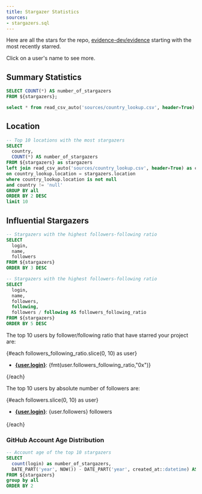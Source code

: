 ```yaml
---
title: Stargazer Statistics
sources:
- stargazers.sql
---
```


Here are all the stars for the repo, [evidence-dev/evidence](https://github.com/evidence-dev/evidence) starting with the most recently starred. 

Click on a user's name to see more.


<DataTable data={stargazers} link=login>
  <Column id=name/>
  <Column id=login/>
  <Column id=location/>
  <Column id=company/>
</DataTable>


## Summary Statistics

```sql number_of_stargazers
SELECT COUNT(*) AS number_of_stargazers
FROM ${stargazers};
```

<BigValue
  data={number_of_stargazers}
  value=number_of_stargazers
/>

```sql countries
select * from read_csv_auto('sources/country_lookup.csv', header=True)
```

## Location

```sql location_statistics
-- Top 10 locations with the most stargazers
SELECT 
  country, 
  COUNT(*) AS number_of_stargazers
FROM ${stargazers} as stargazers
left join read_csv_auto('sources/country_lookup.csv', header=True) as country_lookup
on country_lookup.location = stargazers.location
where country_lookup.location is not null
and country != 'null'
GROUP BY all
ORDER BY 2 DESC
limit 10
```

<BarChart
  title="Number of Stargazers by Country"
  data={location_statistics}
  x=country
  y=number_of_stargazers
  swapXY
/>



## Influential Stargazers

```sql followers
-- Stargazers with the highest followers-following ratio
SELECT 
  login, 
  name,
  followers
FROM ${stargazers}
ORDER BY 3 DESC
```



```sql followers_following_ratio
-- Stargazers with the highest followers-following ratio
SELECT 
  login, 
  name,
  followers, 
  following, 
  followers / following AS followers_following_ratio
FROM ${stargazers}
ORDER BY 5 DESC
```

<ScatterPlot
  title="Followers-Following Plot of Stargazers"
  data={followers_following_ratio}
  x=following
  y=followers
  yMin=0
  tooltipTitle=login
/>

The top 10 users by follower/following ratio that have starred your project are:

{#each followers_following_ratio.slice(0, 10) as user}

- **[{user.login}]({user.login})**: {fmt(user.followers_following_ratio,"0x")}

{/each}
<br/>

The top 10 users by absolute number of followers are:

{#each followers.slice(0, 10) as user}

- **[{user.login}]({user.login})**: {user.followers} followers

{/each}


### GitHub Account Age Distribution

```sql user_account_age
-- Account age of the top 10 stargazers
SELECT 
  count(login) as number_of_stargazers,
  DATE_PART('year', NOW()) - DATE_PART('year', created_at::datetime) AS account_age_years
FROM ${stargazers}
group by all
ORDER BY 2
```

<BarChart
  title="Number of Stargazers by Account Age in Years"
  data={user_account_age}
  x=account_age_years
  y=number_of_stargazers
  xMin=0
/>


<style>
  /* remove the spacing after each individual ul that is created, add spacing between items */
  ul {
    margin-bottom: 0;
    margin-top: 0.25rem;
  }
  /* except the final one */
  ul:last-of-type {
    margin-bottom: 1.2em;
  }
</style>